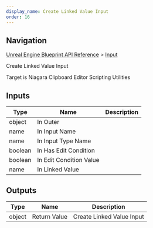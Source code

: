 ```yaml
---
display_name: Create Linked Value Input
order: 16
---
```

## Navigation

[Unreal Engine Blueprint API Reference](https://dev.epicgames.com/documentation/en-us/unreal-engine/BlueprintAPI) > [Input](https://dev.epicgames.com/documentation/en-us/unreal-engine/BlueprintAPI/Input)

Create Linked Value Input

Target is Niagara Clipboard Editor Scripting Utilities

## Inputs

| Type | Name | Description |
| --- | --- | --- |
| object | In Outer |  |
| name | In Input Name |  |
| name | In Input Type Name |  |
| boolean | In Has Edit Condition |  |
| boolean | In Edit Condition Value |  |
| name | In Linked Value |  |

## Outputs

| Type | Name | Description |
| --- | --- | --- |
| object | Return Value | Create Linked Value Input |
